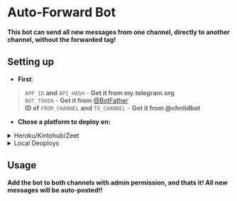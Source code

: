 # Auto-Forward Bot

**This bot can send all new messages from one channel, directly to another channel, without the forwarded tag!**

## Setting up 
* **First**:
> `APP_ID` **and** `API_HASH` - **Get it from my.telegram.org**   
> `BOT_TOKEN` - **Get it from** [@BotFather](https://t.me/BotFather)   
>**ID of** `FROM_CHANNEL` **and** `TO_CHANNEL` - **Get it from @chnlidbot**


* **Chose a platform to deploy on:**
<details>
<summary>Heroku/Kintohub/Zeet</summary>
<br>
Add the above values to the environment vars and deploy the bot.
</details>
<details>
<summary>Local Deoploys</summary>
<br>
- Clone the repo:   <code>git clone https://github.com/Lucifer-00007/AutoForward_Bot_By_Luci</code></br>
- Make a <code>.env</code> file in the root of the repo, like <a href="https://github.com/Lucifer-00007/AutoForward_Bot_By_Luci/blob/main/AFBL/sample.env.txt">sample.env.txt</a> and fill in the values.</br>
- Use <code>python Auto_Forward_bot.py</code> to start the bot.</br>  
</details>

## Usage
**Add the bot to both channels with admin permission, and thats it!
All new messages will be auto-posted!!**

 
